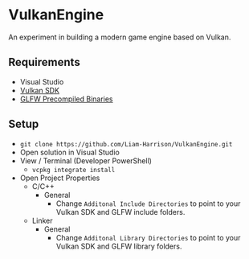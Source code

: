 # VulkanEngine
 An experiment in building a modern game engine based on Vulkan.

## Requirements
- Visual Studio
- [Vulkan SDK](https://vulkan.lunarg.com/)
- [GLFW Precompiled Binaries](https://www.glfw.org/download.html)

## Setup
- `git clone https://github.com/Liam-Harrison/VulkanEngine.git`
- Open solution in Visual Studio
- View / Terminal (Developer PowerShell)
  - `vcpkg integrate install`
- Open Project Properties
  - C/C++
    - General
       - Change `Additonal Include Directories` to point to your Vulkan SDK and GLFW include folders.
  - Linker
    - General
      - Change `Additonal Library Directories` to point to your Vulkan SDK and GLFW library folders.
